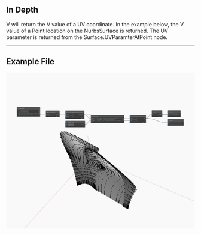 ## In Depth
V will return the V value of a UV coordinate. In the example below, the V value of a Point location on the NurbsSurface is returned. The UV parameter is returned from the Surface.UVParamterAtPoint node.
___
## Example File

![V](./Autodesk.DesignScript.Geometry.UV.V_img.jpg)

